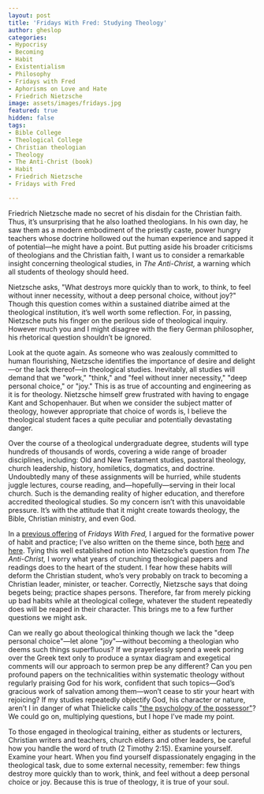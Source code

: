 ```yaml
---
layout: post
title: 'Fridays With Fred: Studying Theology'
author: gheslop
categories:
- Hypocrisy
- Becoming
- Habit
- Existentialism
- Philosophy
- Fridays with Fred
- Aphorisms on Love and Hate
- Friedrich Nietzsche
image: assets/images/fridays.jpg
featured: true
hidden: false
tags:
- Bible College
- Theological College
- Christian theologian
- Theology
- The Anti-Christ (book)
- Habit
- Friedrich Nietzsche
- Fridays with Fred

---
```

Friedrich Nietzsche made no secret of his disdain for the Christian faith. Thus, it’s unsurprising that he also loathed theologians. In his own day, he saw them as a modern embodiment of the priestly caste, power hungry teachers whose doctrine hollowed out the human experience and sapped it of potential—he might have a point. But putting aside his broader criticisms of theologians and the Christian faith, I want us to consider a remarkable insight concerning theological studies, in _The Anti-Christ,_ a warning which all students of theology should heed.

Nietzsche asks, "What destroys more quickly than to work, to think, to feel without inner necessity, without a deep personal choice, without joy?" Though this question comes within a sustained diatribe aimed at the theological institution, it’s well worth some reflection. For, in passing, Nietzsche puts his finger on the perilous side of theological inquiry. However much you and I might disagree with the fiery German philosopher, his rhetorical question shouldn’t be ignored.

Look at the quote again. As someone who was zealously committed to human flourishing, Nietzsche identifies the importance of desire and delight—or the lack thereof—in theological studies. Inevitably, all studies will demand that we "work," "think," and "feel without inner necessity," "deep personal choice," or "joy." This is as true of accounting and engineering as it is for theology. Nietzsche himself grew frustrated with having to engage Kant and Schopenhauer. But when we consider the subject matter of theology, however appropriate that choice of words is, I believe the theological student faces a quite peculiar and potentially devastating danger.

Over the course of a theological undergraduate degree, students will type hundreds of thousands of words, covering a wide range of broader disciplines, including: Old and New Testament studies, pastoral theology, church leadership, history, homiletics, dogmatics, and doctrine. Undoubtedly many of these assignments will be hurried, while students juggle lectures, course reading, and—hopefully—serving in their local church. Such is the demanding reality of higher education, and therefore accredited theological studies. So my concern isn’t with this unavoidable pressure. It’s with the attitude that it might create towards theology, the Bible, Christian ministry, and even God.

In a [previous offering](https://rekindle.co.za/content/2020-07-31-fridays-with-fred "The Power of Habit") of _Fridays With Fred,_ I argued for the formative power of habit and practice; I’ve also written on the theme since, both [here](https://rekindle.co.za/content/2021-08-26-christian-go-back-to-church "Habit Forms Convictions") and [here](https://africa.thegospelcoalition.org/reviews/charitable-writing-is-about-character-not-style/ "Virtue and Character"). Tying this well established notion into Nietzsche’s question from _The Anti-Christ,_ I worry what years of crunching theological papers and readings does to the heart of the student. I fear how these habits will deform the Christian student, who’s very probably on track to becoming a Christian leader, minister, or teacher. Correctly, Nietzsche says that doing begets being; practice shapes persons. Therefore, far from merely picking up bad habits while at theological college, whatever the student repeatedly does will be reaped in their character. This brings me to a few further questions we might ask.

Can we really go about theological thinking though we lack the "deep personal choice"—let alone "joy"—without becoming a theologian who deems such things superfluous? If we prayerlessly spend a week poring over the Greek text only to produce a syntax diagram and exegetical comments will our approach to sermon prep be any different? Can you pen profound papers on the technicalities within systematic theology without regularly praising God for his work, confident that such topics—God’s gracious work of salvation among them—won’t cease to stir your heart with rejoicing? If my studies repeatedly objectify God, his character or nature, aren’t I in danger of what Thielicke calls ["the psychology of the possessor"](https://rekindle.co.za/content/2021-11-09-trinitarian-analogies "Trinitarian Analogies")? We could go on, multiplying questions, but I hope I’ve made my point.

To those engaged in theological training, either as students or lecturers, Christian writers and teachers, church elders and other leaders, be careful how you handle the word of truth (2 Timothy 2:15). Examine yourself. Examine your heart. When you find yourself dispassionately engaging in the theological task, due to some external necessity, remember: few things destroy more quickly than to work, think, and feel without a deep personal choice or joy. Because this is true of theology, it is true of your soul.